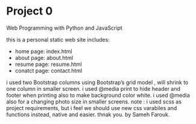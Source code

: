 # Project 0

Web Programming with Python and JavaScript

this is a personal static web site includes:
- home page: index.html
- about page: about.html
- resume page: resume.html
- conatct page: contact.html

i used two Bootstrap columns using Bootstrap’s grid model , will shrink to one column in smaller screen.
i used @media print to hide header and footer when printing also to make background color white.
i used @media also for a changing photo size in smaller screens.
note : i used scss as project requirements, but i feel we should use new css varabiles and functions instead, native and easier. thnak you. 
by Sameh Farouk.